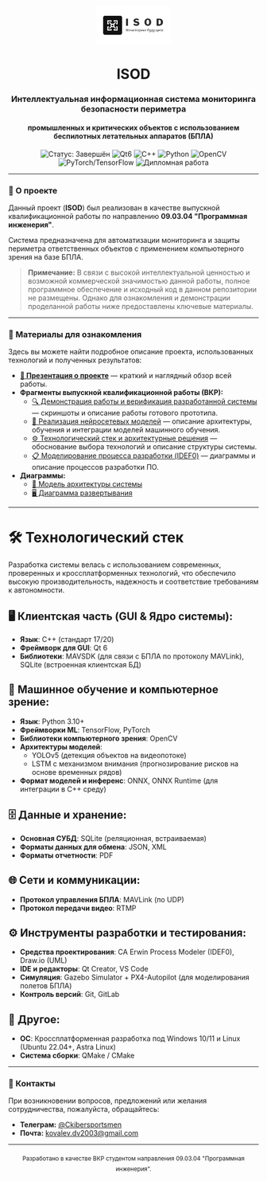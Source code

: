 <p align="center">
  <img src="https://github.com/KoWalevDV/ISOD/blob/bb3c5f3cf5f362c0640832ac4fb21cb35051128f/Docx/LogoWhite.jpg" alt="ISOD Logo" width="150"/>
</p>

<h1 align="center">ISOD</h1>
<h3 align="center">Интеллектуальная информационная система мониторинга безопасности периметра</h3>
<h4 align="center">промышленных и критических объектов с использованием беспилотных летательных аппаратов (БПЛА)</h4>

<p align="center">
  <img src="https://img.shields.io/badge/Статус-Завершён-success?style=for-the-badge" alt="Статус: Завершён"/>
  <img src="https://img.shields.io/badge/Qt-6.0+-green?style=for-the-badge&logo=qt" alt="Qt6"/>
  <img src="https://img.shields.io/badge/C++-17/20-blue?style=for-the-badge&logo=c%2B%2B" alt="C++"/>
  <img src="https://img.shields.io/badge/Python-3.10+-blue?style=for-the-badge&logo=python" alt="Python"/>
  <img src="https://img.shields.io/badge/OpenCV-black?style=for-the-badge&logo=opencv" alt="OpenCV"/>
  <img src="https://img.shields.io/badge/PyTorch/TensorFlow-EE4C2C?style=for-the-badge&logo=pytorch&logoColor=white" alt="PyTorch/TensorFlow"/>
  <img src="https://img.shields.io/badge/Дипломная_Работа-Бакалавриат-important?style=for-the-badge" alt="Дипломная работа"/>
</p>

---

### 📖 О проекте

Данный проект (**ISOD**) был реализован в качестве выпускной квалификационной работы по направлению **09.03.04 "Программная инженерия"**.

Система предназначена для автоматизации мониторинга и защиты периметра ответственных объектов с применением компьютерного зрения на базе БПЛА.

> **Примечание:** В связи с высокой интеллектуальной ценностью и возможной коммерческой значимостью данной работы, полное программное обеспечение и исходный код в данном репозитории не размещены. Однако для ознакомления и демонстрации проделанной работы ниже предоставлены ключевые материалы.

---

### 📂 Материалы для ознакомления

Здесь вы можете найти подробное описание проекта, использованных технологий и полученных результатов:

*   **[🎨 Презентация о проекте](https://github.com/KoWalevDV/ISOD/blob/bb3c5f3cf5f362c0640832ac4fb21cb35051128f/Docx/Isod_Presentation.pdf)** — краткий и наглядный обзор всей работы.
*   **Фрагменты выпускной квалификационной работы (ВКР):**
    *   [🔍 Демонстрация работы и верификация разработанной системы](https://github.com/KoWalevDV/ISOD/blob/bb3c5f3cf5f362c0640832ac4fb21cb35051128f/Docx/%D0%94%D0%95%D0%9C%D0%9E%D0%9D%D0%A1%D0%A2%D0%A0%D0%90%D0%A6%D0%98%D0%AF%20%D0%A0%D0%90%D0%91%D0%9E%D0%A2%D0%AB%20%D0%98%20%D0%92%D0%95%D0%A0%D0%98%D0%A4%D0%98%D0%9A%D0%90%D0%A6%D0%98%D0%AF%20%D0%A0%D0%90%D0%97%D0%A0%D0%90%D0%91%D0%9E%D0%A2%D0%90%D0%9D%D0%9D%D0%9E%D0%99%20%D0%A1%D0%98%D0%A1%D0%A2%D0%95%D0%9C%D0%AB.pdf) — скриншоты и описание работы готового прототипа.
    *   [🧠 Реализация нейросетевых моделей](https://github.com/KoWalevDV/ISOD/blob/bb3c5f3cf5f362c0640832ac4fb21cb35051128f/Docx/%D0%A0%D0%B5%D0%B0%D0%BB%D0%B8%D0%B7%D0%B0%D1%86%D0%B8%D1%8F%20%D0%BD%D0%B5%D0%B9%D1%80%D0%BE%D1%81%D0%B5%D1%82%D0%B5%D0%B2%D1%8B%D1%85%20%D0%BC%D0%BE%D0%B4%D0%B5%D0%BB%D0%B5%D0%B9.pdf) — описание архитектуры, обучения и интеграции моделей машинного обучения.
    *   [⚙️ Технологический стек и архитектурные решения](https://github.com/KoWalevDV/ISOD/blob/bb3c5f3cf5f362c0640832ac4fb21cb35051128f/Docx/%D0%A2%D0%B5%D1%85%D0%BD%D0%BE%D0%BB%D0%BE%D0%B3%D0%B8%D1%87%D0%B5%D1%81%D0%BA%D0%B8%D0%B9%20%D1%81%D1%82%D0%B5%D0%BA%20%D0%B8%20%D0%B0%D1%80%D1%85%D0%B8%D1%82%D0%B5%D0%BA%D1%82%D1%83%D1%80%D0%BD%D1%8B%D0%B5%20%D1%80%D0%B5%D1%88%D0%B5%D0%BD%D0%B8%D1%8F.pdf) — обоснование выбора технологий и описание структуры системы.
    *   [📋 Моделирование процесса разработки (IDEF0)](https://github.com/KoWalevDV/ISOD/blob/bb3c5f3cf5f362c0640832ac4fb21cb35051128f/Docx/%D0%9C%D0%BE%D0%B4%D0%B5%D0%BB%D0%B8%D1%80%D0%BE%D0%B2%D0%B0%D0%BD%D0%B8%D0%B5%20%D0%BF%D1%80%D0%BE%D1%86%D0%B5%D1%81%D1%81%D0%B0%20%D1%80%D0%B0%D0%B7%D1%80%D0%B0%D0%B1%D0%BE%D1%82%D0%BA%D0%B8%20(IDEF0).pdf) — диаграммы и описание процессов разработки ПО.
*   **Диаграммы:**
    *   [📐 Модель архитектуры системы](https://github.com/KoWalevDV/ISOD/blob/bb3c5f3cf5f362c0640832ac4fb21cb35051128f/Docx/%D0%9C%D0%BE%D0%B4%D0%B5%D0%BB%D1%8C%20%D0%B0%D1%80%D1%85%D0%B8%D1%82%D0%B5%D0%BA%D1%82%D1%83%D1%80%D0%B0%20%D1%81%D0%B8%D1%81%D1%82%D0%B5%D0%BC%D1%8B.pdf)
    *   [🖥️ Диаграмма развертывания](https://github.com/KoWalevDV/ISOD/blob/bb3c5f3cf5f362c0640832ac4fb21cb35051128f/Docx/%D0%94%D0%B8%D0%B0%D0%B3%D1%80%D0%B0%D0%BC%D0%BC%D0%B0%20%D1%80%D0%B0%D0%B7%D0%B2%D0%B5%D1%80%D1%82%D1%8B%D0%B2%D0%B0%D0%BD%D0%B8%D1%8F.pdf)

---

# 🛠 Технологический стек

Разработка системы велась с использованием современных, проверенных и кроссплатформенных технологий, что обеспечило высокую производительность, надежность и соответствие требованиям к автономности.

## 🖥️ Клиентская часть (GUI & Ядро системы):

- **Язык**: C++ (стандарт 17/20)
- **Фреймворк для GUI**: Qt 6
- **Библиотеки**: MAVSDK (для связи с БПЛА по протоколу MAVLink), SQLite (встроенная клиентская БД)

## 🧠 Машинное обучение и компьютерное зрение:

- **Язык**: Python 3.10+
- **Фреймворки ML**: TensorFlow, PyTorch
- **Библиотеки компьютерного зрения**: OpenCV
- **Архитектуры моделей**:
  - YOLOv5 (детекция объектов на видеопотоке)
  - LSTM с механизмом внимания (прогнозирование рисков на основе временных рядов)
- **Формат моделей и инференс**: ONNX, ONNX Runtime (для интеграции в C++ среду)

## 🗄️ Данные и хранение:

- **Основная СУБД**: SQLite (реляционная, встраиваемая)
- **Форматы данных для обмена**: JSON, XML
- **Форматы отчетности**: PDF

## 🌐 Сети и коммуникации:

- **Протокол управления БПЛА**: MAVLink (по UDP)
- **Протокол передачи видео**: RTMP

## ⚙️ Инструменты разработки и тестирования:

- **Средства проектирования**: CA Erwin Process Modeler (IDEF0), Draw.io (UML)
- **IDE и редакторы**: Qt Creator, VS Code
- **Симуляция**: Gazebo Simulator + PX4-Autopilot (для моделирования полетов БПЛА)
- **Контроль версий**: Git, GitLab

## 🔧 Другое:

- **ОС**: Кроссплатформенная разработка под Windows 10/11 и Linux (Ubuntu 22.04+, Astra Linux)
- **Система сборки**: QMake / CMake

---

### 🤝 Контакты

При возникновении вопросов, предложений или желания сотрудничества, пожалуйста, обращайтесь:

*   **Телеграм:** [@Ckibersportsmen](https://t.me/Ckibersportsmen)
*   **Почта:** [kovalev.dv2003@gmail.com](mailto:kovalev.dv2003@gmail.com)
---
<p align="center">
  <sub>Разработано в качестве ВКР студентом направления 09.03.04 "Программная инженерия".</sub>
</p>

